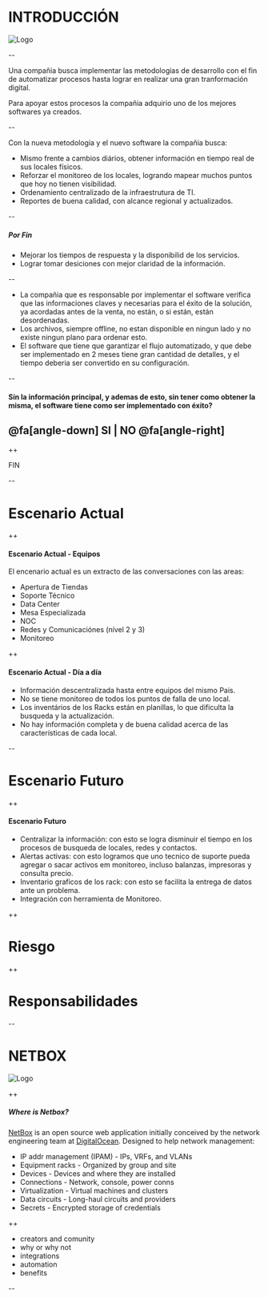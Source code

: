 
# INTRODUCCIÓN

![Logo](https://www.cencosud.com/cencosud/site/artic/20160119/imag/foto_0000000320160119163856.png)

--

Una compañia busca implementar las metodologias de desarrollo con el fin de automatizar procesos hasta lograr en realizar una gran tranformación digital.

Para apoyar estos procesos la compañia adquirio uno de los mejores softwares ya creados.

--

Con la nueva metodologia y el nuevo software la compañia busca:
* Mismo frente a cambios diários, obtener información en tiempo real de sus locales físicos.
* Reforzar el monitoreo de los locales, logrando mapear muchos puntos que hoy no tienen visibilidad.
* Ordenamiento centralizado de la infraestrutura de TI.
* Reportes de buena calidad, con alcance regional y actualizados.

--

##### Por Fin

* Mejorar los tiempos de respuesta y la disponibilid de los servicios.
* Lograr tomar desiciones con mejor claridad de la información.

--

* La compañia que es responsable por implementar el software verifica que las informaciones claves y necesarias para el éxito de la solución, ya acordadas antes de la venta, no están, o si están, están desordenadas.
* Los archivos, siempre offline, no estan disponible en ningun lado y no existe ningun plano para ordenar esto.
* El software que tiene que garantizar el flujo automatizado, y que debe ser implementado en 2 meses tiene gran cantidad de detalles, y el tiempo deberia ser convertido en su configuración.

--

#### Sín la información principal, y ademas de esto, sin tener como obtener la misma, el software tiene como ser implementado con éxito?

## @fa[angle-down] SI    |    NO @fa[angle-right]

++

FIN

--

# Escenario Actual

++

#### Escenario Actual - Equipos

El encenario actual es un extracto de las conversaciones con las areas:
* Apertura de Tiendas
* Soporte Técnico
* Data Center
* Mesa Especializada
* NOC
* Redes y Comunicaciónes (nível 2 y 3)
* Monitoreo

++

#### Escenario Actual - Día a día

* Información descentralizada hasta entre equipos del mismo Pais.
* No se tiene monitoreo de todos los puntos de falla de uno local.
* Los inventários de los Racks están en planillas, lo que dificulta la busqueda y la actualización.
* No hay información completa y de buena calidad acerca de las características de cada local.

--

# Escenario Futuro

++

#### Escenario Futuro

* Centralizar la información: con esto se logra disminuir el tiempo en los procesos de busqueda de locales, redes y contactos.
* Alertas activas: con esto logramos que uno tecnico de suporte pueda agregar o sacar activos em monitoreo, incluso balanzas, impresoras y consulta precio.
* Inventario graficos de los rack: con esto se facilita la entrega de datos ante un problema.
* Integración con herramienta de Monitoreo.

++

# Riesgo

++

# Responsabilidades

--

# NETBOX

![Logo](https://www.cencosud.com/cencosud/site/artic/20160119/imag/foto_0000000320160119163856.png)

++

##### Where is Netbox?

[NetBox](https://netbox.readthedocs.io/en/latest/) is an open source web application initially conceived by the network engineering team at [DigitalOcean](https://www.digitalocean.com/). Designed to help network management:

* IP addr management (IPAM) - IPs, VRFs, and VLANs
* Equipment racks - Organized by group and site
* Devices - Devices and where they are installed
* Connections - Network, console, power conns
* Virtualization - Virtual machines and clusters
* Data circuits - Long-haul circuits and providers
* Secrets - Encrypted storage of credentials

++

* creators and comunity
* why or why not
* integrations
* automation
* benefits

--
